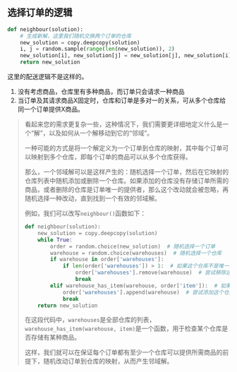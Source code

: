 ## 选择订单的逻辑

```python
def neighbour(solution):
    # 生成新解，这里我们随机交换两个订单的仓库
    new_solution = copy.deepcopy(solution)
    i, j = random.sample(range(len(new_solution)), 2)
    new_solution[i], new_solution[j] = new_solution[j], new_solution[i]
    return new_solution
```
这里的配送逻辑不是这样的。
1. 没有考虑商品，仓库里有多种商品，而订单只会请求一种商品
2. 当订单及其请求商品X固定时，仓库和订单是多对一的关系，可从多个仓库给同一个订单提供X商品。

> 看起来您的需求更复杂一些，这种情况下，我们需要更详细地定义什么是一个“解”，以及如何从一个解移动到它的“邻域”。
>
> 一种可能的方式是将一个解定义为一个订单到仓库的映射，其中每个订单可以映射到多个仓库，即每个订单的商品可以从多个仓库获得。
>
> 那么，一个邻域解可以是这样产生的：随机选择一个订单，然后在它映射的仓库列表中随机添加或删除一个仓库。如果添加的仓库没有存储订单所需的商品，或者删除的仓库是订单唯一的提供者，那么这个改动就会被忽略，再随机选择一种改动，直到找到一个有效的邻域解。
>
> 例如，我们可以改写`neighbour()`函数如下：
>
> ```python
> def neighbour(solution):
>     new_solution = copy.deepcopy(solution)
>     while True:
>         order = random.choice(new_solution)  # 随机选择一个订单
>         warehouse = random.choice(warehouses)  # 随机选择一个仓库
>         if warehouse in order['warehouses']:
>             if len(order['warehouses']) > 1:  # 如果这个仓库不是唯一的提供者
>                 order['warehouses'].remove(warehouse)  # 尝试移除这个仓库
>                 break
>         elif warehouse_has_item(warehouse, order['item']):  # 如果这个仓库有存储所需商品
>             order['warehouses'].append(warehouse)  # 尝试添加这个仓库
>             break
>     return new_solution
> ```
>
> 在这段代码中，`warehouses`是全部仓库的列表，`warehouse_has_item(warehouse, item)`是一个函数，用于检查某个仓库是否存储有某种商品。
>
> 这样，我们就可以在保证每个订单都有至少一个仓库可以提供所需商品的前提下，随机改动订单到仓库的映射，从而产生邻域解。
